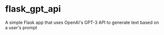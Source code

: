 # flask_gpt_api
A simple Flask app that uses OpenAI's GPT-3 API to generate text based on a user's prompt
